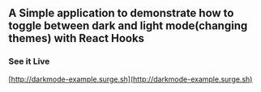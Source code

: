 ## A Simple application to demonstrate how to toggle between dark and light mode(changing themes) with React Hooks

### See it Live

[http://darkmode-example.surge.sh](http://darkmode-example.surge.sh)

